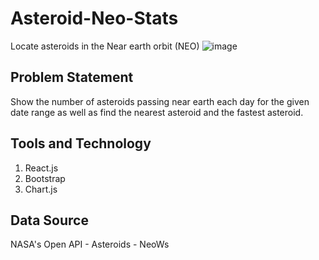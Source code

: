 # Asteroid-Neo-Stats
Locate asteroids in the Near earth orbit (NEO)
![image](https://github.com/user-attachments/assets/a63dc7df-2d6b-4e80-91db-2baef3a874bd)


## Problem Statement
Show the number of asteroids passing near earth each day for the given date range as well as find the nearest asteroid and the fastest asteroid.

## Tools and Technology
1. React.js
2. Bootstrap
3. Chart.js

## Data Source
NASA's Open API - Asteroids - NeoWs
